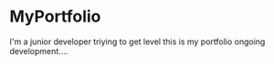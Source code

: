# MyPortfolio
I'm a junior developer triying to get level 
this is my portfolio ongoing development....
